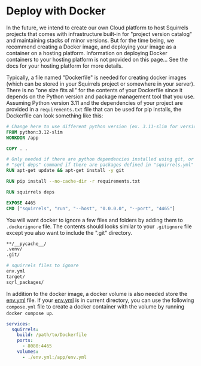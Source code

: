 # Deploy with Docker

In the future, we intend to create our own Cloud platform to host Squirrels projects that comes with infrastructure built-in for "project version catalog" and maintaining stacks of minor versions. But for the time being, we recommend creating a Docker image, and deploying your image as a container on a hosting platform. Information on deploying Docker containers to your hosting platform is not provided on this page... See the docs for your hosting platform for more details.

Typically, a file named "Dockerfile" is needed for creating docker images (which can be stored in your Squirrels project or somewhere in your server). There is no "one size fits all" for the contents of your Dockerfile since it depends on the Python version and package management tool that you use. Assuming Python version 3.11 and the dependencies of your project are provided in a `requirements.txt` file that can be used for pip installs, the Dockerfile can look something like this:

```dockerfile
# Change here to use different python version (ex. 3.11-slim for version 3.11)
FROM python:3.12-slim
WORKDIR /app

COPY . .

# Only needed if there are python dependencies installed using git, or for the
# "sqrl deps" command if there are packages defined in "squirrels.yml"
RUN apt-get update && apt-get install -y git

RUN pip install --no-cache-dir -r requirements.txt

RUN squirrels deps

EXPOSE 4465
CMD ["squirrels", "run", "--host", "0.0.0.0", "--port", "4465"]
```

You will want docker to ignore a few files and folders by adding them to `.dockerignore` file. The contents should looks similar to your `.gitignore` file except you also want to include the ".git" directory.

```bash
**/__pycache__/
.venv/
.git/

# squirrels files to ignore
env.yml
target/
sqrl_packages/
```

In addition to the docker image, a docker volume is also needed store the [env.yml] file. If your [env.yml] is in current directory, you can use the following `compose.yml` file to create a docker container with the volume by running `docker compose up`.

```yaml
services:
  squirrels:
    build: /path/to/Dockerfile
    ports:
      - 8080:4465
    volumes:
      - ./env.yml:/app/env.yml
```


[env.yml]: ../environcfg
